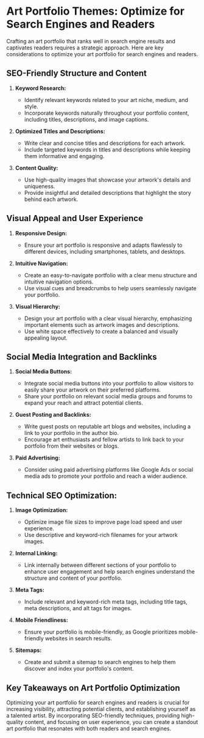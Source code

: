 # Art Portfolio Themes: Optimize for Search Engines and Readers

Crafting an art portfolio that ranks well in search engine results and captivates readers requires a strategic approach. Here are key considerations to optimize your art portfolio for search engines and readers.

## SEO-Friendly Structure and Content

1. **Keyword Research:**

   - Identify relevant keywords related to your art niche, medium, and style.
   - Incorporate keywords naturally throughout your portfolio content, including titles, descriptions, and image captions.

2. **Optimized Titles and Descriptions:**

   - Write clear and concise titles and descriptions for each artwork.
   - Include targeted keywords in titles and descriptions while keeping them informative and engaging.

3. **Content Quality:**

   - Use high-quality images that showcase your artwork's details and uniqueness.
   - Provide insightful and detailed descriptions that highlight the story behind each artwork.

## Visual Appeal and User Experience

1. **Responsive Design:**

   - Ensure your art portfolio is responsive and adapts flawlessly to different devices, including smartphones, tablets, and desktops.

2. **Intuitive Navigation:**

   - Create an easy-to-navigate portfolio with a clear menu structure and intuitive navigation options.
   - Use visual cues and breadcrumbs to help users seamlessly navigate your portfolio.

3. **Visual Hierarchy:**

   - Design your art portfolio with a clear visual hierarchy, emphasizing important elements such as artwork images and descriptions.
   - Use white space effectively to create a balanced and visually appealing layout.

## Social Media Integration and Backlinks

1. **Social Media Buttons:**

   - Integrate social media buttons into your portfolio to allow visitors to easily share your artwork on their preferred platforms.
   - Share your portfolio on relevant social media groups and forums to expand your reach and attract potential clients.

2. **Guest Posting and Backlinks:**

   - Write guest posts on reputable art blogs and websites, including a link to your portfolio in the author bio.
   - Encourage art enthusiasts and fellow artists to link back to your portfolio from their websites or blogs.

3. **Paid Advertising:**

   - Consider using paid advertising platforms like Google Ads or social media ads to promote your portfolio and reach a wider audience.

## Technical SEO Optimization:

1. **Image Optimization:**

   - Optimize image file sizes to improve page load speed and user experience.
   - Use descriptive and keyword-rich filenames for your artwork images.

2. **Internal Linking:**

   - Link internally between different sections of your portfolio to enhance user engagement and help search engines understand the structure and content of your portfolio.

3. **Meta Tags:**

   - Include relevant and keyword-rich meta tags, including title tags, meta descriptions, and alt tags for images.

4. **Mobile Friendliness:**

   - Ensure your portfolio is mobile-friendly, as Google prioritizes mobile-friendly websites in search results.

5. **Sitemaps:**

   - Create and submit a sitemap to search engines to help them discover and index your portfolio's content.

## Key Takeaways on Art Portfolio Optimization

Optimizing your art portfolio for search engines and readers is crucial for increasing visibility, attracting potential clients, and establishing yourself as a talented artist. By incorporating SEO-friendly techniques, providing high-quality content, and focusing on user experience, you can create a standout art portfolio that resonates with both readers and search engines.
